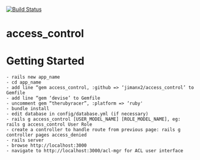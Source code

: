 [![Build Status](https://drone.io/github.com/jimanx2/access_control/status.png)](https://drone.io/github.com/jimanx2/access_control/latest)

access_control
==============

Getting Started
===
    - rails new app_name
    - cd app_name
    - add line “gem access_control, :github => ‘jimanx2/access_control’ to Gemfile
    - add line “gem ‘devise’ to Gemfile
    - uncomment gem “therubyracer”, :platform => ‘ruby'
    - bundle install
    - edit database in config/database.yml (if necessary)
    - rails g access_control [USER_MODEL_NAME] [ROLE_MODEL_NAME], eg: rails g access_control User Role
    - create a controller to handle route from previous page: rails g controller pages access_denied
    - rails server
    - browse http://localhost:3000
    - navigate to http://localhost:3000/acl-mgr for ACL user interface
